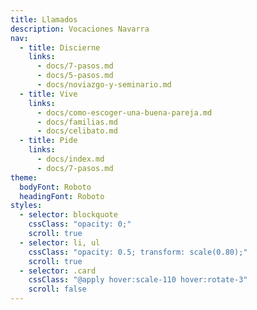 ```yaml
---
title: Llamados
description: Vocaciones Navarra
nav:
  - title: Discierne
    links:
      - docs/7-pasos.md
      - docs/5-pasos.md
      - docs/noviazgo-y-seminario.md
  - title: Vive
    links:
      - docs/como-escoger-una-buena-pareja.md
      - docs/familias.md
      - docs/celibato.md
  - title: Pide
    links:
      - docs/index.md
      - docs/7-pasos.md
theme:
  bodyFont: Roboto
  headingFont: Roboto
styles:
  - selector: blockquote
    cssClass: "opacity: 0;"
    scroll: true
  - selector: li, ul
    cssClass: "opacity: 0.5; transform: scale(0.80);"
    scroll: true
  - selector: .card
    cssClass: "@apply hover:scale-110 hover:rotate-3"
    scroll: false
---
```


